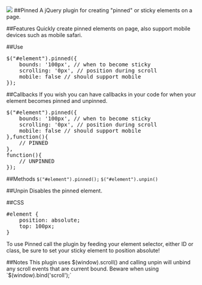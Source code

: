 <img src='http://www.drewdahlman.com/portfolio/wp-content/uploads/2012/07/pinned1.png'>
##Pinned
A jQuery plugin for creating "pinned" or sticky elements on a page.

##Features
Quickly create pinned elements on page, also support mobile devices such as mobile safari.

##Use
<pre>
$("#element").pinned({
	bounds: '100px', // when to become sticky
	scrolling: '0px', // position during scroll
	mobile: false // should support mobile 
});
</pre>

##Callbacks
If you wish you can have callbacks in your code for when your element becomes pinned and unpinned.
<pre>
$("#element").pinned({
	bounds: '100px', // when to become sticky
	scrolling: '0px', // position during scroll
	mobile: false // should support mobile 
},function(){
	// PINNED
},
function(){
	// UNPINNED
});
</pre>

##Methods
`$("#element").pinned();`
`$("#element").unpin()`

##Unpin
Disables the pinned element.

##CSS
<pre>
#element {
	position: absolute;
	top: 100px;
}
</pre>

To use Pinned call the plugin by feeding your element selector, either ID or class, be sure to set your sticky element to position absolute!

##Notes
This plugin uses $(window).scroll() and calling unpin will unbind any scroll events that are current bound. Beware when using `$(window).bind('scroll');`
